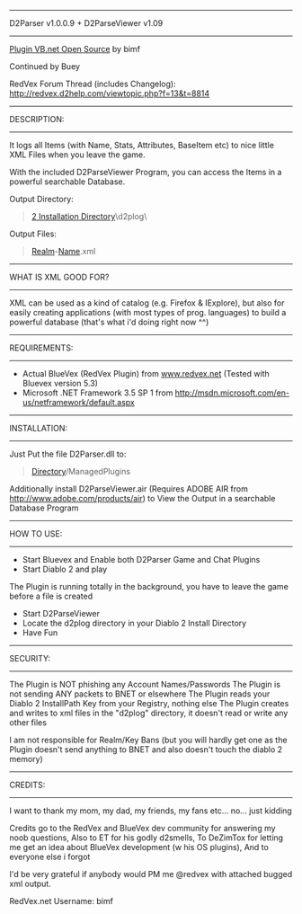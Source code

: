 
---

D2Parser v1.0.0.9 + D2ParseViewer v1.09

---

[Plugin VB.net Open Source](BlueVex.md)
by bimf

Continued by Buey

RedVex Forum Thread (includes Changelog):
http://redvex.d2help.com/viewtopic.php?f=13&t=8814


---

DESCRIPTION:

---


It logs all Items (with Name, Stats, Attributes, BaseItem etc)
to nice little XML Files when you leave the game.

With the included D2ParseViewer Program, you can access
the Items in a powerful searchable Database.

Output Directory:
> [2 Installation Directory](Diablo.md)\d2plog\

Output Files:
> [Realm](Realm.md)-[Name](Character.md).xml


---

WHAT IS XML GOOD FOR?

---


XML can be used as a kind of catalog (e.g. Firefox & IExplore),
but also for easily creating applications (with most types of prog. languages)
to build a powerful database (that's what i'd doing right now ^^)


---

REQUIREMENTS:

---


- Actual BlueVex (RedVex Plugin) from www.redvex.net (Tested with Bluevex version 5.3)
- Microsoft .NET Framework 3.5 SP 1 from http://msdn.microsoft.com/en-us/netframework/default.aspx


---

INSTALLATION:

---


Just Put the file D2Parser.dll to:
> [Directory](BlueVex.md)/ManagedPlugins

Additionally install D2ParseViewer.air (Requires ADOBE AIR from http://www.adobe.com/products/air)
to View the Output in a searchable Database Program


---

HOW TO USE:

---


- Start Bluevex and Enable both D2Parser Game and Chat Plugins
- Start Diablo 2 and play

The Plugin is running totally in the background, you have to leave the game before a file is created

- Start D2ParseViewer
- Locate the d2plog directory in your Diablo 2 Install Directory
- Have Fun


---

SECURITY:

---


The Plugin is NOT phishing any Account Names/Passwords
The Plugin is not sending ANY packets to BNET or elsewhere
The Plugin reads your Diablo 2 InstallPath Key from your Registry, nothing else
The Plugin creates and writes to xml files in the "d2plog" directory, it doesn't read or write any other files

I am not responsible for Realm/Key Bans
(but you will hardly get one as the Plugin doesn't send anything to BNET and also doesn't touch the diablo 2 memory)


---

CREDITS:

---


I want to thank my mom, my dad, my friends, my fans etc... no... just kidding

Credits go to the RedVex and BlueVex dev community for answering my noob questions,
Also to ET for his godly d2smells,
To DeZimTox for letting me get an idea about BlueVex development (w his OS plugins),
And to everyone else i forgot

I'd be very grateful if anybody would PM me @redvex with attached bugged xml output.

RedVex.net Username: bimf